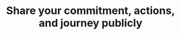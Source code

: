 ---
layout: best-practice
title: "Share your commitment, actions, and journey publicly"
order: 29
icon: /assets/climate-icons/Icon-Building.svg
number: "29"
section: Use Your Influence

matter: |
  Your backlog holds great potential for engagement with
  your stakeholders and communicating what is important for the
  product moving forward and why. Refining it with your team is a
  great moment to incorporate and address climate considerations
  as part of the process. Once tickets are prioritized into a sprint, you will have identified and mitigated some climate risks and impacts.

do: |
  - Set environmental and emission reduction product goals and
  link them to the OKRs or other strategic goals. Connect them
  with tangible business and user opportunities and benefits to
  facilitate their adoption.
  - Build the business case by estimating environmental benefits
  and gains from the new service, product, or feature to convince
  stakeholders
  - Go beyond targeted users: consider non-users (persons
  impacted by your service directly or indirectly) and non-human
  persona (animals or the planet)
  - List environmental KPIs (more in Choose the right metrics)
  - Set a carbon budget for the initiative (or feature) and set alerts
  when the budget is exceeded
  - Consider environmental Key Failure Indicators (KFIs) to get
  alignment on non-acceptable scenarios (e.g. a feature or
  product being too energy-intensive or emitting too much
  carbon emissions for the business or user value created)
  - Scan consequences to complete the brief
  - Add a section for environmental considerations
  (listed as risks, uncertainties, or opportunities)
  - Identify and prioritize risks based on two factors: probability
  or likelihood, and impact. Then, identify actions to eliminate or
  mitigate them
  - Define feature life expectancy and conditions/triggers for
  retirement
  - Explore opportunities to Promote green user behaviours
  - Track your digital footprint: know which tools you plan
  to use to measure, include dashboards as part of the scope, and
  monitor after the release or sprint


success: |
  - Inclusion of environmental metrics in product analytics
  and reporting
  - Cross-departmental participation in green initiatives
  - Adoption of cleaner electricity sources for operations
  - Established targets for reduced carbon and greenhouse
  gas emissions

consider: |
  Like any brief or team alignment exercise, the hard part of
  the process happens before the meeting. You should start by
  educating your peers, researching, finding compelling data
  points to support your case, and benchmarking the competition
  to create some internal FOMO.
  
  To increase your chances of success and be ready for these
  discussions, we'll delve more deeply into how to Convince
  and collaborate with internal stakeholders in the last
  chapter. Also, make sure to onboard your marketing team. They
  will be a great ally to make sustainability shine internally and
  with your users. This is another excellent opportunity to create
  positive momentum! More on Share your commitment,
  actions, and journey publicly.
---
